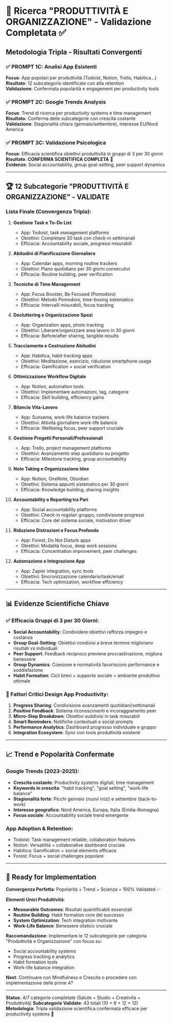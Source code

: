 # 🔬 Ricerca "PRODUTTIVITÀ E ORGANIZZAZIONE" - Validazione Completata ✅

## Metodologia Tripla - Risultati Convergenti

### ✅ PROMPT 1C: Analisi App Esistenti

**Focus**: App popolari per produttività (Todoist, Notion, Trello, Habitica...)  
**Risultato**: 12 subcategorie identificate con alta retention  
**Validazione**: Confermata popolarità e engagement per productivity tools

### ✅ PROMPT 2C: Google Trends Analysis

**Focus**: Trend di ricerca per productivity systems e time management  
**Risultato**: Conferma delle subcategorie con crescita costante  
**Validazione**: Stagionalità chiara (gennaio/settembre), interesse EU/Nord America

### ✅ PROMPT 3C: Validazione Psicologica

**Focus**: Efficacia scientifica obiettivi produttività in gruppi di 3 per 30 giorni  
**Risultato**: **CONFERMA SCIENTIFICA COMPLETA** 🎯  
**Evidenze**: Social accountability, group goal-setting, peer support dynamics

---

## 🏆 12 Subcategorie "PRODUTTIVITÀ E ORGANIZZAZIONE" - VALIDATE

### Lista Finale (Convergenza Tripla):

1. **Gestione Task e To-Do List**

   - App: Todoist, task management platforms
   - Obiettivi: Completare 30 task con check-in settimanali
   - Efficacia: Accountability sociale, progressi misurabili

2. **Abitudini di Pianificazione Giornaliera**

   - App: Calendar apps, morning routine trackers
   - Obiettivi: Piano quotidiano per 30 giorni consecutivi
   - Efficacia: Routine building, peer verification

3. **Tecniche di Time Management**

   - App: Focus Booster, Be Focused (Pomodoro)
   - Obiettivi: Metodo Pomodoro, time-boxing sistematico
   - Efficacia: Intervalli misurabili, focus tracking

4. **Decluttering e Organizzazione Spazi**

   - App: Organization apps, photo tracking
   - Obiettivi: Liberare/organizzare area lavoro in 30 giorni
   - Efficacia: Before/after sharing, tangible results

5. **Tracciamento e Costruzione Abitudini**

   - App: Habitica, habit tracking apps
   - Obiettivi: Meditazione, esercizio, riduzione smartphone usage
   - Efficacia: Gamification + social verification

6. **Ottimizzazione Workflow Digitale**

   - App: Notion, automation tools
   - Obiettivi: Implementare automazioni, tag, categorie
   - Efficacia: Skill building, efficiency gains

7. **Bilancio Vita-Lavoro**

   - App: Sunsama, work-life balance trackers
   - Obiettivi: Attività giornaliere work-life balance
   - Efficacia: Wellbeing focus, peer support cruciale

8. **Gestione Progetti Personali/Professionali**

   - App: Trello, project management platforms
   - Obiettivi: Avanzamento step quotidiano su progetto
   - Efficacia: Milestone tracking, group accountability

9. **Note Taking e Organizzazione Idee**

   - App: Notion, OneNote, Obsidian
   - Obiettivi: Sistema appunti sistematico per 30 giorni
   - Efficacia: Knowledge building, sharing insights

10. **Accountability e Reporting tra Pari**

    - App: Social accountability platforms
    - Obiettivi: Check-in regolari gruppo, condivisione progressi
    - Efficacia: Core del sistema sociale, motivation driver

11. **Riduzione Distrazioni e Focus Profondo**

    - App: Forest, Do Not Disturb apps
    - Obiettivi: Modalità focus, deep work sessions
    - Efficacia: Concentration improvement, peer challenges

12. **Automazione e Integrazione App**
    - App: Zapier integration, sync tools
    - Obiettivi: Sincronizzazione calendario/task/email
    - Efficacia: Tech optimization, workflow efficiency

---

## 📊 Evidenze Scientifiche Chiave

### ✅ Efficacia Gruppi di 3 per 30 Giorni:

- **Social Accountability**: Condividere obiettivi rafforza impegno e costanza
- **Group Goal-Setting**: Obiettivi condivisi a breve termine migliorano risultati vs individuali
- **Peer Support**: Feedback reciproco previene procrastinazione, migliora benessere
- **Group Dynamics**: Coesione e normatività favoriscono performance e soddisfazione
- **Habit Formation**: Cicli brevi + supporto sociale = ambiente produttivo ottimale

### 🎯 Fattori Critici Design App Productivity:

1. **Progress Sharing**: Condivisione avanzamenti quotidiani/settimanali
2. **Positive Feedback**: Sistema riconoscimenti e incoraggiamento peer
3. **Micro-Step Breakdown**: Obiettivi suddivisi in task misurabili
4. **Smart Reminders**: Notifiche contestuali e social prompts
5. **Performance Analytics**: Dashboard progresso individuale e gruppo
6. **Integration Ecosystem**: Sync con tools produttività esistenti

---

## 📈 Trend e Popolarità Confermate

### Google Trends (2023-2025):

- **Crescita costante**: Productivity systems digitali, time management
- **Keywords in crescita**: "habit tracking", "goal setting", "work-life balance"
- **Stagionalità forte**: Picchi gennaio (nuovi inizi) e settembre (back-to-work)
- **Interesse geografico**: Nord America, Europa, Italia (Emilia-Romagna)
- **Focus sociale**: Accountability sociale trend emergente

### App Adoption & Retention:

- Todoist: Task management reliable, collaboration features
- Notion: Versatilità + collaborative dashboard cruciale
- Habitica: Gamification + social elements efficace
- Forest: Focus + social challenges popolare

---

## 🚀 Ready for Implementation

**Convergenza Perfetta**: Popolarità + Trend + Scienza = 100% Validated ✅

**Elementi Unici Produttività**:

- **Measurable Outcomes**: Risultati quantificabili essenziali
- **Routine Building**: Habit formation core del successo
- **System Optimization**: Tech integration motivante
- **Work-Life Balance**: Benessere olistico cruciale

**Raccomandazione**: Implementare le 12 subcategorie per categoria "Produttività e Organizzazione" con focus su:

- Social accountability systems
- Progress tracking e analytics
- Habit formation tools
- Work-life balance integration

**Next**: Continuare con Mindfulness e Crescita o procedere con implementazione delle prime 4?

---

**Status**: 4/7 categorie completate (Salute + Studio + Creatività + Produttività)
**Subcategorie Validate**: 43 totali (10 + 9 + 12 + 12)
**Metodologia**: Tripla validazione scientifica confermata efficace per productivity systems 🎯
